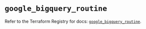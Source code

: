 # `google_bigquery_routine`

Refer to the Terraform Registry for docs: [`google_bigquery_routine`](https://registry.terraform.io/providers/hashicorp/google/6.20.0/docs/resources/bigquery_routine).
